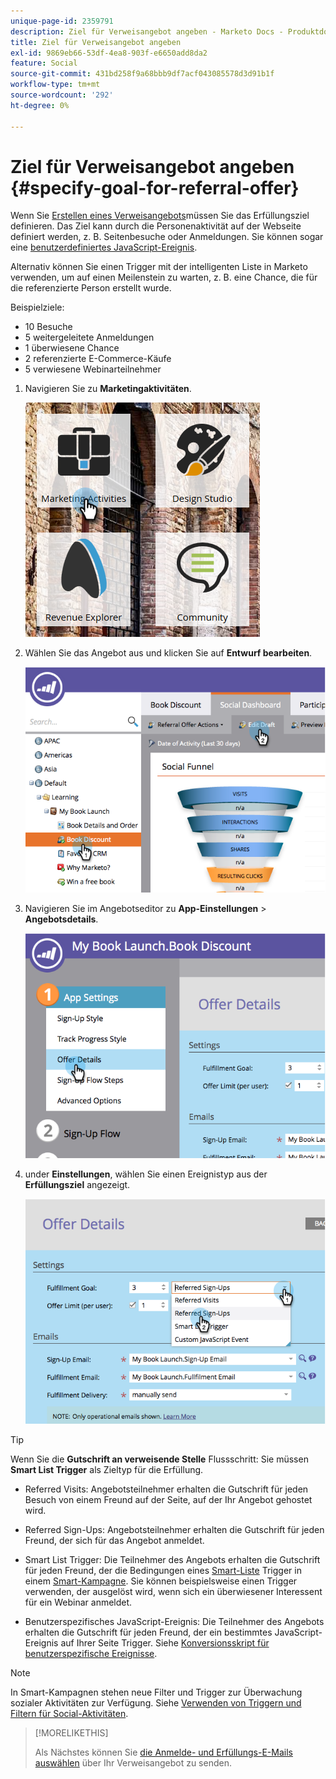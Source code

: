 ```yaml
---
unique-page-id: 2359791
description: Ziel für Verweisangebot angeben - Marketo Docs - Produktdokumentation
title: Ziel für Verweisangebot angeben
exl-id: 9869eb66-53df-4ea8-903f-e6650add8da2
feature: Social
source-git-commit: 431bd258f9a68bbb9df7acf043085578d3d91b1f
workflow-type: tm+mt
source-wordcount: '292'
ht-degree: 0%

---
```


# Ziel für Verweisangebot angeben {#specify-goal-for-referral-offer}

Wenn Sie [Erstellen eines Verweisangebots](/help/marketo/product-docs/demand-generation/social/referral-offers/create-a-referral-offer.md)müssen Sie das Erfüllungsziel definieren. Das Ziel kann durch die Personenaktivität auf der Webseite definiert werden, z. B. Seitenbesuche oder Anmeldungen. Sie können sogar eine [benutzerdefiniertes JavaScript-Ereignis](/help/marketo/product-docs/demand-generation/social/social-functions/conversion-script-for-custom-events.md).

Alternativ können Sie einen Trigger mit der intelligenten Liste in Marketo verwenden, um auf einen Meilenstein zu warten, z. B. eine Chance, die für die referenzierte Person erstellt wurde.

Beispielziele:

* 10 Besuche
* 5 weitergeleitete Anmeldungen
* 1 überwiesene Chance
* 2 referenzierte E-Commerce-Käufe
* 5 verwiesene Webinarteilnehmer

1. Navigieren Sie zu **Marketingaktivitäten**.

   ![](assets/ma.png)

1. Wählen Sie das Angebot aus und klicken Sie auf **Entwurf bearbeiten**.

   ![](assets/image2014-9-19-15-3a6-3a35.png)

1. Navigieren Sie im Angebotseditor zu **App-Einstellungen** > **Angebotsdetails**.

   ![](assets/image2014-9-19-15-3a6-3a44.png)

1. under **Einstellungen**, wählen Sie einen Ereignistyp aus der **Erfüllungsziel** angezeigt.

   ![](assets/image2014-9-19-15-3a6-3a56.png)

>[!TIP]
>
>Wenn Sie die **Gutschrift an verweisende Stelle** Flussschritt: Sie müssen **Smart List Trigger** als Zieltyp für die Erfüllung.

* Referred Visits: Angebotsteilnehmer erhalten die Gutschrift für jeden Besuch von einem Freund auf der Seite, auf der Ihr Angebot gehostet wird.
* Referred Sign-Ups: Angebotsteilnehmer erhalten die Gutschrift für jeden Freund, der sich für das Angebot anmeldet.
* Smart List Trigger: Die Teilnehmer des Angebots erhalten die Gutschrift für jeden Freund, der die Bedingungen eines [Smart-Liste](/help/marketo/product-docs/core-marketo-concepts/smart-lists-and-static-lists/understanding-smart-lists.md) Trigger in einem [Smart-Kampagne](/help/marketo/product-docs/core-marketo-concepts/smart-campaigns/understanding-smart-campaigns.md). Sie können beispielsweise einen Trigger verwenden, der ausgelöst wird, wenn sich ein überwiesener Interessent für ein Webinar anmeldet.

* Benutzerspezifisches JavaScript-Ereignis: Die Teilnehmer des Angebots erhalten die Gutschrift für jeden Freund, der ein bestimmtes JavaScript-Ereignis auf Ihrer Seite Trigger. Siehe [Konversionsskript für benutzerspezifische Ereignisse](/help/marketo/product-docs/demand-generation/social/social-functions/triggers-and-filters-for-social-activities.md).

>[!NOTE]
>
>In Smart-Kampagnen stehen neue Filter und Trigger zur Überwachung sozialer Aktivitäten zur Verfügung. Siehe [Verwenden von Triggern und Filtern für Social-Aktivitäten](/help/marketo/product-docs/demand-generation/social/social-functions/triggers-and-filters-for-social-activities.md).

>[!MORELIKETHIS]
>
>Als Nächstes können Sie [die Anmelde- und Erfüllungs-E-Mails auswählen](/help/marketo/product-docs/demand-generation/social/referral-offers/send-referral-offer-fulfillment-email.md) über Ihr Verweisangebot zu senden.
